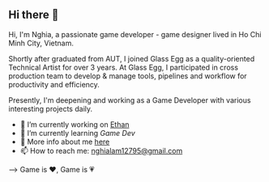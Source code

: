 ## Hi there 👋

Hi, I'm Nghia, a passionate game developer - game designer lived in Ho Chi Minh City, Vietnam.

Shortly after graduated from AUT, I joined Glass Egg as a quality-oriented Technical Artist for over 3 years. At Glass Egg, I participated in cross production team to develop & manage tools, pipelines and workflow for productivity and efficiency.

Presently, I'm deepening and working as a Game Developer with various interesting projects daily.

- 🔭 I’m currently working on [Ethan](https://github.com/zZnghialamZz/Ethan) 
- 🌱 I’m currently learning *Game Dev*
- 💬 More info about me [here](zznghialamzz.github.io) 
- 📫 How to reach me: <nghialam12795@gmail.com>

--> Game is ❤️, Game is 💗

